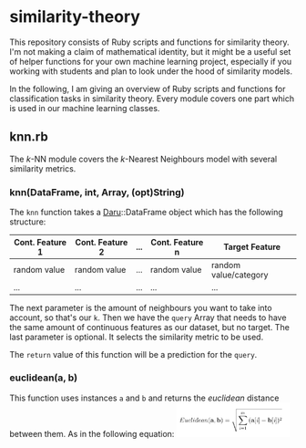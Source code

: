 # similarity-theory

This repository consists of Ruby scripts and functions for similarity theory. I'm not making a claim of mathematical identity, but it might be a useful set of helper functions for your own machine learning project, especially if you working with students and plan to look under the hood of similarity models. 

In the following, I am giving an overview of Ruby scripts and functions for classification tasks in similarity theory. Every module covers one part which is used in our machine learning classes.

## knn.rb

The *k*-NN module covers the *k*-Nearest Neighbours model with several similarity metrics.

### knn(DataFrame, int, Array, (opt)String)
The `knn` function takes a [Daru](https://github.com/SciRuby/daru)::DataFrame object which has the following structure:

| Cont. Feature 1 | Cont. Feature 2 | ... | Cont. Feature n | Target Feature          |
| ----------------|-----------------|-----|-----------------|------------------------ |
| random value    | random value    | ... | random value    | random value/category   |
| ...             | ...             | ... | ...             | ...                     |

The next parameter is the amount of neighbours you want to take into account, so that's our `k`. Then we have the `query` Array that needs to have the same amount of continuous features as our dataset, but no target. The last parameter is optional. It selects the similarity metric to be used.

The `return` value of this function will be a prediction for the `query`. 

### euclidean(a, b)
This function uses instances `a` and `b` and returns the *euclidean* distance between them. As in the following equation:
<img src="equation1.png" width="200">
